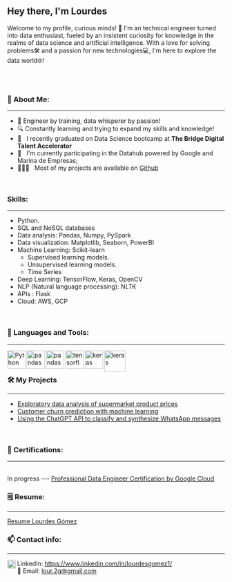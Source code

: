 ## Hey there, I'm Lourdes



Welcome to my profile, curious minds! 👋 I'm an technical engineer turned into data enthusiast, fueled by an insistent curiosity for knowledge in the realms of data science and artificial intelligence. With a love for solving problems🛠️ and a passion for new technologies💻, I'm here to explore the data world🌐!


<br/>
<br/>

  
### 🧐 About Me:
-------------------------

- 🚀 Engineer by training, data whisperer by passion!
- 🔍 Constantly learning and trying to expand my skills and knowledge!
- 🔭 &nbsp; I recently graduated on Data Science bootcamp at **The Bridge Digital Talent Accelerator**
- 🌱 &nbsp; I'm currently participating in the Datahub powered by Google and Marina de Empresas; 
- 👨🏻‍💻 &nbsp; Most of my projects are available on [Github](https://github.com/lourdes-gomez?tab=repositories)


<br>

### Skills:
-------------------------
* Python.
* SQL and NoSQL databases
* Data analysis: Pandas, Numpy, PySpark
* Data visualization: Matplotlib, Seaborn, PowerBI
* Machine Learning: Scikit-learn
   * Supervised learning models. 
   * Unsupervised learning models.
   * Time Series
* Deep Learning: TensorFlow, Keras, OpenCV
* NLP (Natural language processing): NLTK
* APIs : Flask
* Cloud: AWS, GCP
<br>

### 🔨 Languages and Tools:
-------------------------
<a href="https://www.python.org" target="_blank"><img align="left" alt="Python" height ="42px" src="https://raw.githubusercontent.com/rahul-jha98/github_readme_icons/main/language_and_tools/square/python/python.svg"></a>

<a href="https://upload.wikimedia.org/wikipedia/commons/thumb/e/ed/Pandas_logo.svg/1200px-Pandas_logo.svg.png" target="_blank"> <img align="left" src="https://upload.wikimedia.org/wikipedia/commons/thumb/e/ed/Pandas_logo.svg/1200px-Pandas_logo.svg.png" alt="pandas" height="42px"/> </a> 

<a href="https://www.bigbaydata.com/wp-content/uploads/2022/11/sql_ejercicios.png" target="_blank"> <img align="left" src="https://www.bigbaydata.com/wp-content/uploads/2022/11/sql_ejercicios.png" alt="pandas" height="42px"/> </a> 

<a href="https://www.gstatic.com/devrel-devsite/prod/v5ba20c1e081870fd30b7c8ebfa8711369a575956c1f44323664285c05468c6a4/tensorflow/images/lockup.svg" target="_blank"> <img align="left" src="https://www.gstatic.com/devrel-devsite/prod/v5ba20c1e081870fd30b7c8ebfa8711369a575956c1f44323664285c05468c6a4/tensorflow/images/lockup.svg" alt="tensorflow" height="42px"/> </a> 

<a href="https://keras.io/img/logo.png" target="_blank"> <img align="left" src="https://keras.io/img/logo.png" alt="keras" height="42px"/> </a> 
<a href="https://datascientest.com/es/wp-content/uploads/sites/7/2020/10/power-bi-logo-1.jpg" target="_blank"> <img align="left" src="https://datascientest.com/es/wp-content/uploads/sites/7/2020/10/power-bi-logo-1.jpg" alt="keras" height="49px"/> </a> 

<br>
<br>

### 🛠️ My Projects
-------------------------
- [Exploratory data analysis of supermarket product prices](https://github.com/lourdes-gomez/Machine-learning-projects/tree/main/EDA_Lourdes_Gomez)
- [Customer churn prediction with machine learning](https://github.com/lourdes-gomez/Machine-learning-projects/tree/main/Customer%20churn%20prediction%20with%20machine%20learning)
- [Using the ChatGPT API to classify and synthesize WhatsApp messages](https://github.com/lourdes-gomez/tripulaciones-data)
<br>

### 🧾 Certifications:
-------------------------
<br> In progress --- [Professional Data Engineer Certification by Google Cloud](https://cloud.google.com/learn/certification/data-engineer?hl=es-419)

### 🗒️ Resume:
-------------------------
[Resume Lourdes Gómez](https://github.com/lourdes-gomez/lourdes-gomez/blob/main/CV_Lourdes%20G%C3%B3mez_2024_en.pdf)
<br>

### 📫 Contact info:
-------------------------
<a href='https://www.linkedin.com/in/lourdesgomez1/'><img align='left' alt="linkedin" src="https://upload.wikimedia.org/wikipedia/commons/thumb/8/81/LinkedIn_icon.svg/2048px-LinkedIn_icon.svg.png" height='20px'/></a>LinkedIn: https://www.linkedin.com/in/lourdesgomez1/ <br>
 📧   Email: lour.2g@gmail.com
